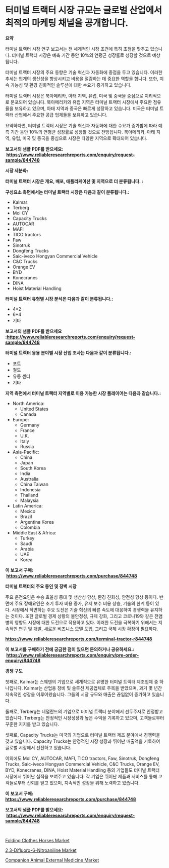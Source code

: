 <p><h1>터미널 트랙터 시장 규모는 글로벌 산업에서 최적의 마케팅 채널을 공개합니다.</h1></p><p><strong>요약</strong></p>
<p><p>터미널 트랙터 시장 연구 보고서는 전 세계적인 시장 조건에 특히 초점을 맞추고 있습니다. 터미널 트랙터 시장은 예측 기간 동안 10%의 연평균 성장률로 성장할 것으로 예상됩니다. </p><p>터미널 트랙터 시장의 주요 동향은 기술 혁신과 자동화에 중점을 두고 있습니다. 이러한 추세는 업계의 생산성을 향상시키고 비용을 절감하는 데 중요한 역할을 합니다. 또한, 지속 가능성 및 환경 친화적인 솔루션에 대한 수요가 증가하고 있습니다.</p><p>터미널 트랙터 시장은 북아메리카, 아태 지역, 유럽, 미국 및 중국을 중심으로 지리적으로 분포되어 있습니다. 북아메리카와 유럽 지역은 터미널 트랙터 시장에서 주요한 점유율을 보유하고 있으며, 아태 지역과 중국은 빠르게 성장하고 있습니다. 미국은 터미널 트랙터 산업에서 주요한 공급 업체들을 보유하고 있습니다.</p><p>요약하자면, 터미널 트랙터 시장은 기술 혁신과 자동화에 대한 수요가 증가함에 따라 예측 기간 동안 10%의 연평균 성장률로 성장할 것으로 전망됩니다. 북아메리카, 아태 지역, 유럽, 미국 및 중국을 중심으로 시장은 다양한 지역으로 확대되어 있습니다.</p></p>
<p><strong>보고서의 샘플 PDF를 받으세요: &nbsp;<a href="https://www.reliableresearchreports.com/enquiry/request-sample/844748">https://www.reliableresearchreports.com/enquiry/request-sample/844748</a></strong></p>
<p><strong>시장 세분화:</strong></p>
<p><strong> 터미널 트랙터 시장은 개요, 배포, 애플리케이션 및 지역으로 더 분류됩니다. :</strong></p>
<p><strong>구성요소 측면에서는 터미널 트랙터 시장은 다음과 같이 분류됩니다.:</strong></p>
<p><ul><li>Kalmar</li><li>Terberg</li><li>Mol CY</li><li>Capacity Trucks</li><li>AUTOCAR</li><li>MAFI</li><li>TICO tractors</li><li>Faw</li><li>Sinotruk</li><li>Dongfeng Trucks</li><li>Saic-iveco Hongyan Commercial Vehicle</li><li>C&C Trucks</li><li>Orange EV</li><li>BYD</li><li>Konecranes</li><li>DINA</li><li>Hoist Material Handling</li></ul></p>
<p><strong> 터미널 트랙터 유형별 시장 분석은 다음과 같이 분류됩니다.:</strong></p>
<p><ul><li>4*2</li><li>6*4</li><li>기타</li></ul></p>
<p><strong>보고서의 샘플 PDF를 받으세요 :<a href="https://www.reliableresearchreports.com/enquiry/request-sample/844748">https://www.reliableresearchreports.com/enquiry/request-sample/844748</a></strong></p>
<p><strong> 터미널 트랙터 응용 분야별 시장 산업 조사는 다음과 같이 분류됩니다.:</strong></p>
<p><ul><li>포트</li><li>철도</li><li>유통 센터</li><li>기타</li></ul></p>
<p><strong>지역 측면에서 터미널 트랙터 지역별로 이용 가능한 시장 플레이어는 다음과 같습니다.:</strong></p>
<p><ul>
    <li>
        North America:
        <ul>
            <li>United States</li>
            <li>Canada</li>
        </ul>
    </li>
    <li>
        Europe:
        <ul>
            <li>Germany</li>
            <li>France</li>
            <li>U.K.</li>
            <li>Italy</li>
            <li>Russia</li>
        </ul>
    </li>
    <li>
        Asia-Pacific:
        <ul>
            <li>China</li>
            <li>Japan</li>
            <li>South Korea</li>
            <li>India</li>
            <li>Australia</li>
            <li>China Taiwan</li>
            <li>Indonesia</li>
            <li>Thailand</li>
            <li>Malaysia</li>
        </ul>
    </li>
    <li>
        Latin America:
        <ul>
            <li>Mexico</li>
            <li>Brazil</li>
            <li>Argentina Korea</li>
            <li>Colombia</li>
        </ul>
    </li>
    <li>
        Middle East & Africa:
        <ul>
            <li>Turkey</li>
            <li>Saudi</li>
            <li>Arabia</li>
            <li>UAE</li>
            <li>Korea</li>
        </ul>
    </li>
    </ul></p>
<p><strong>이 보고서 구매: &nbsp;<a href="https://www.reliableresearchreports.com/purchase/844748">https://www.reliableresearchreports.com/purchase/844748</a></strong></p>
<p><strong>터미널 트랙터의 주요 동인 및 장벽 시장</strong></p>
<p><p>주요 운전요인은 수송 효율성 증대 및 생산성 향상, 환경 친화성, 안전성 향상 등이다. 반면에 주요 장애요인은 초기 투자 비용 증가, 유지 보수 비용 상승, 기술의 한계 등이 있다. 시장에서 직면하는 주요 도전은 기술 혁신의 빠른 속도에 대응하여 경쟁력을 유지하는 것이다. 또한 글로벌 경제 상황의 불안정성, 규제 강화, 그리고 코로나19와 같은 전염병의 영향도 시장에 대한 도전으로 작용하고 있다. 이러한 도전을 극복하기 위해서는 지속적인 연구 및 개발, 새로운 비즈니스 모델 도입, 그리고 국제 시장 확장이 필요하다.</p></p>
<p><strong><a href="https://www.reliableresearchreports.com/terminal-tractor-r844748">https://www.reliableresearchreports.com/terminal-tractor-r844748</a></strong></p>
<p><strong>이 보고서를 구매하기 전에 궁금한 점이 있으면 문의하거나 공유하세요.: &nbsp;<a href="https://www.reliableresearchreports.com/enquiry/pre-order-enquiry/844748">https://www.reliableresearchreports.com/enquiry/pre-order-enquiry/844748</a></strong></p>
<p><strong>경쟁 구도</strong></p>
<p><p>첫째로, Kalmar는 스웨덴의 기업으로 세계적으로 유명한 터미널 트랙터 제조업체 중 하나입니다. Kalmar는 산업용 장비 및 솔루션 제공업체로 주목을 받았으며, 과거 몇 년간 지속적인 성장을 이루어왔습니다. 그들의 시장 규모와 매출은 끊임없이 증가하고 있습니다.</p><p>둘째로, Terberg는 네덜란드의 기업으로 터미널 트랙터 분야에서 선두주자로 인정받고 있습니다. Terberg는 안정적인 시장성장과 높은 수익을 기록하고 있으며, 고객들로부터 꾸준한 지지를 받고 있습니다.</p><p>셋째로, Capacity Trucks는 미국의 기업으로 터미널 트랙터 제조 분야에서 경쟁력을 갖고 있습니다. Capacity Trucks는 안정적인 시장 성장과 뛰어난 매출액을 기록하여 글로벌 시장에서 선전하고 있습니다.</p><p>이외에도 Mol CY, AUTOCAR, MAFI, TICO tractors, Faw, Sinotruk, Dongfeng Trucks, Saic-iveco Hongyan Commercial Vehicle, C&C Trucks, Orange EV, BYD, Konecranes, DINA, Hoist Material Handling 등의 기업들도 터미널 트랙터 시장에서 뛰어난 실적을 보여주고 있습니다. 각 기업은 뛰어난 제품과 서비스를 통해 고객들로부터 신뢰를 얻고 있으며, 지속적인 성장을 위해 노력하고 있습니다.</p></p>
<p><strong>이 보고서 구매: &nbsp; <a href="https://www.reliableresearchreports.com/purchase/844748">https://www.reliableresearchreports.com/purchase/844748</a></strong></p>
<p><strong>보고서의 샘플 PDF를 받으세요: &nbsp;<a href="https://www.reliableresearchreports.com/enquiry/request-sample/844748">https://www.reliableresearchreports.com/enquiry/request-sample/844748</a></strong><strong></strong></p>
<p>&nbsp;</p>
<p><p><a href="https://www.linkedin.com/pulse/folding-clothes-horses-market-centers-aspects-growth-share-fvkxc?trackingId=uRQiiPIwnreKhcslmyd5mQ%3D%3D">Folding Clothes Horses Market</a></p><p><a href="https://www.linkedin.com/pulse/23-difluoro-6-nitroaniline-market-research-report-forecasted-c2rjc?trackingId=eX6b88W62EUmsBW6boucFg%3D%3D">2,3-Difluoro-6-Nitroaniline Market</a></p><p><a href="https://www.linkedin.com/pulse/companion-animal-external-medicine-market-research-report-zvatc?trackingId=3pl95dOUeuwvOgMYq0ueHQ%3D%3D">Companion Animal External Medicine Market</a></p></p>